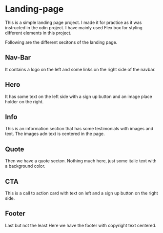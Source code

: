 # Landing-page
This is a simple landing page project. I made it for practice as it was instructed in the odin project. I have mainly used Flex box for styling different elements in this project.

Following are the different secitons of the landing page.

## Nav-Bar
It contains a logo on the left and some links on the right side of the navbar.

## Hero 
It has some text on the left side with a sign up button and an image place holder on the right.

## Info 
This is an information section that has some testimonials with images and text. The images adn text is centered in the page.

## Quote
Then we have a quote secton. Nothing much here, just some italic text with a background color.

## CTA
This is a call to action card with text on left and a sign up button on the right side. 

## Footer
Last but not the least Here we have the footer with copyright text centered.
